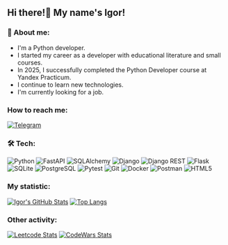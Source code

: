 ## Hi there!👋 My name's Igor!

### 🦉 About me:
- I'm a Python developer.
- I started my career as a developer with educational literature and small courses.
- In 2025, I successfully completed the Python Developer course at Yandex Practicum.
- I continue to learn new technologies.
- I'm currently looking for a job.

### How to reach me:
[![Telegram](https://img.shields.io/badge/Telegram-26A5E4.svg?style=for-the-badge&logo=Telegram&logoColor=white)](https://t.me/igor_kolomitseff)

### 🛠 Tech:
![Python](https://img.shields.io/badge/python-3670A0?style=for-the-badge&logo=python&logoColor=ffdd54)
![FastAPI](https://img.shields.io/badge/FastAPI-009688.svg?style=for-the-badge&logo=FastAPI&logoColor=white)
![SQLAlchemy](https://img.shields.io/badge/SQLAlchemy-D71F00.svg?style=for-the-badge&logo=SQLAlchemy&logoColor=white)
![Django](https://img.shields.io/badge/Django-092E20.svg?style=for-the-badge&logo=Django&logoColor=white)
![Django REST](https://img.shields.io/badge/DJANGO-REST-ff1709?style=for-the-badge&logo=django&logoColor=white&color=ff1709&labelColor=gray)
![Flask](https://img.shields.io/badge/flask-%23000.svg?style=for-the-badge&logo=flask&logoColor=white)
![SQLite](https://img.shields.io/badge/SQLite-003B57.svg?style=for-the-badge&logo=SQLite&logoColor=white)
![PostgreSQL](https://img.shields.io/badge/PostgreSQL-4169E1.svg?style=for-the-badge&logo=PostgreSQL&logoColor=white)
![Pytest](https://img.shields.io/badge/Pytest-0A9EDC.svg?style=for-the-badge&logo=Pytest&logoColor=white)
![Git](https://img.shields.io/badge/Git-F05032.svg?style=for-the-badge&logo=Git&logoColor=white)
![Docker](https://img.shields.io/badge/Docker-2496ED.svg?style=for-the-badge&logo=Docker&logoColor=white)
![Postman](https://img.shields.io/badge/Postman-FF6C37.svg?style=for-the-badge&logo=Postman&logoColor=white)
![HTML5](https://img.shields.io/badge/HTML5-E34F26.svg?style=for-the-badge&logo=HTML5&logoColor=white)

### My statistic:
[![Igor's GitHub Stats](https://github-readme-stats.vercel.app/api?username=igorKolomitseff&hide=contribs&show_icons=true)](https://github.com/igorKolomitseff)
[![Top Langs](https://github-readme-stats.vercel.app/api/top-langs/?username=igorKolomitseff&layout=compact)](https://github.com/igorKolomitseff)

### Other activity:
[![Leetcode Stats](https://leetcard.jacoblin.cool/IgorKolomitseff)](https://leetcode.com/u/IgorKolomitseff/)
[![CodeWars Stats](https://github.r2v.ch/codewars?user=IgorKolomytsev&theme=light)](https://www.codewars.com/users/IgorKolomytsev)

